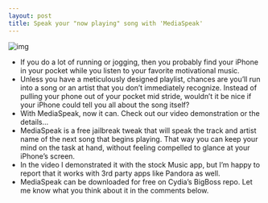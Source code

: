 ```yaml
---
layout: post
title: Speak your "now playing" song with 'MediaSpeak'
---
```

![img](http://media.idownloadblog.com/wp-content/uploads/2012/04/MediaSpeak-Screenshot.jpg)
* If you do a lot of running or jogging, then you probably find your iPhone in your pocket while you listen to your favorite motivational music.
* Unless you have a meticulously designed playlist, chances are you’ll run into a song or an artist that you don’t immediately recognize. Instead of pulling your phone out of your pocket mid stride, wouldn’t it be nice if your iPhone could tell you all about the song itself?
* With MediaSpeak, now it can. Check out our video demonstration or the details…
* MediaSpeak is a free jailbreak tweak that will speak the track and artist name of the next song that begins playing. That way you can keep your mind on the task at hand, without feeling compelled to glance at your iPhone’s screen.
* In the video I demonstrated it with the stock Music app, but I’m happy to report that it works with 3rd party apps like Pandora as well.
* MediaSpeak can be downloaded for free on Cydia’s BigBoss repo. Let me know what you think about it in the comments below.

